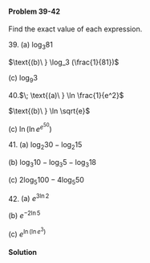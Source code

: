<div class="alert alert-warning" role="alert">
<h4 class="alert-heading">Problem 39-42</h4>

Find the exact value of each expression.

<div class="container">
<div class="row">
<div class="col-4">

39.$\; \text{(a)\ } \log_3 81$

</div>
<div class="col-4">

$\text{(b)\ } \log_3 (\frac{1}{81})$

</div>
<div class="col-4">

$\text{(c)\ } \log_9 3$

</div>
</div>
</div>

<div class="container">
<div class="row">
<div class="col-4">

40.$\; \text{(a)\ } \ln \frac{1}{e^2}$

</div>
<div class="col-4">

$\text{(b)\ } \ln \sqrt{e}$

</div>
<div class="col-4">

$\text{(c)\ } \ln(\ln e^{e^{50}})$

</div>
</div>
</div>

<div class="container">
<div class="row">
<div class="col-4">

41.$\; \text{(a)\ } \log_2 30 - \log_2 15$

</div>
<div class="col-4">

$\text{(b)\ } \log_3 10 - \log_3 5 - \log_3 18$

</div>
<div class="col-4">

$\text{(c)\ } 2 \log_5 100 - 4 \log_5 50$

</div>
</div>
</div>

<div class="container">
<div class="row">
<div class="col-4">

42.$\; \text{(a)\ } e^{3 \ln 2}$

</div>
<div class="col-4">

$\text{(b)\ } e^{-2 \ln 5}$

</div>
<div class="col-4">

$\text{(c)\ } e^{\ln(\ln e^3)}$

</div>
</div>
</div>

</div>

<div class="alert alert-success" role="alert">
<h4 class="alert-heading">Solution</h4>



</div>


